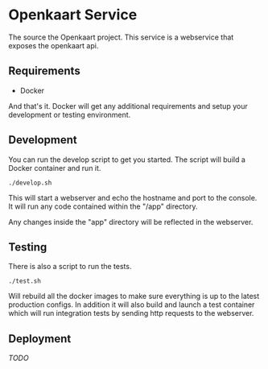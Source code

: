 Openkaart Service
==========================
The source the Openkaart project. This service is a webservice that exposes the openkaart api.

Requirements
------------
* Docker

And that's it. Docker will get any additional requirements and setup your development or testing environment.

Development
-----------
You can run the develop script to get you started. The script will build a Docker container and run it.
```
./develop.sh
```
This will start a webserver and echo the hostname and port to the console. It will run any code contained within the "/app" directory.

Any changes inside the "app" directory will be reflected in the webserver.

Testing
-------
There is also a script to run the tests.
```
./test.sh
```
Will rebuild all the docker images to make sure everything is up to the latest production configs. In addition it will also build and launch a test container which will run integration tests by sending http requests to the webserver.

Deployment
----------
*TODO*
